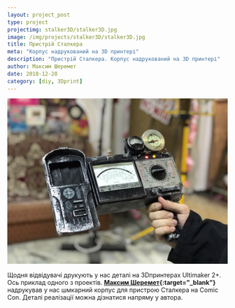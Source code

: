 ```yaml
---
layout: project_post
type: project
projectimg: stalker3D/stalker3D.jpg
image: /img/projects/stalker3D/stalker3D.jpg
title: Пристрій Сталкера
meta: "Корпус надрукований на 3D принтері"
description: "Пристрій Сталкера. Корпус надрукований на 3D принтері"
author: Максим Шеремет
date: 2018-12-28
category: [diy, 3Dprint]
---
```


![Пристрій Сталкера. Корпус надрукований на 3D принтері](/img/projects/stalker3D/stalker3D.jpg)

Щодня відвідувачі друкують у нас деталі на 3Dпринтерах Ultimaker 2+. Ось приклад одного з проектів. **[Максим Шеремет](https://www.facebook.com/maxim.sheremet.1){:target="_blank"}** надрукував у нас шмкарний корпус для пристрою Сталкера на Comic Con. Деталі реалізації можна дізнатися напряму у автора.
